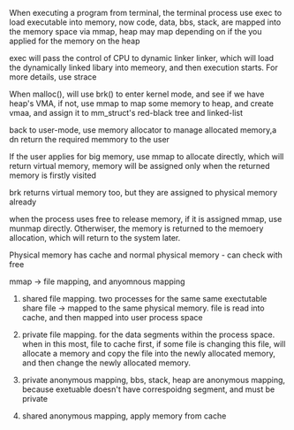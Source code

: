 When executing a program from terminal, the terminal process use exec to load executable into memory, now code, data, bbs, stack, are mapped into the memory space via mmap, heap may map depending on if the you applied for the memory on the heap

exec will pass the control of CPU to dynamic linker linker, which will load the dynamically linked libary into memeory, and then execution starts. For more details, use strace

When malloc(), will use brk() to enter kernel mode, and see if we have heap's VMA, if not, use mmap to map some memory to heap, and create vmaa, and assign it to mm_struct's red-black tree and linked-list

back to user-mode, use memory allocator to manage allocated memory,a dn return the required memmory to the user

If the user applies for big memory, use mmap to allocate directly, which will return virtual memory, memory will be assigned only when the returned memory is firstly visited

brk returns virtual memory too, but they are assigned to physical memory already

when the process uses free to release memory, if it is assigned mmap, use munmap directly. Otherwiser, the memory is returned to the memoery allocation, which will return to the system later.

Physical memory has cache and normal physical memory - can check with free

mmap -> file mapping, and anyomnous mapping

1. shared file mapping. two processes for the same same exectutable share file -> mapped to the same physical memory.  file is read into cache, and then mapped into user process space

2. private file mapping. for the data segments within the process space. when in this most, file to cache first, if some file is changing  this file, will allocate a memory and copy the file into the newly allocated memory, and then change the newly allocated memory.

3. private anonymous mapping, bbs, stack, heap are anonymous mapping, because exetuable doesn't have correspoidng segment, and must be private

4. shared anonymous mapping, apply memory from cache
